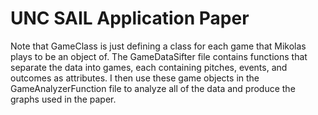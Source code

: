 # UNC SAIL Application Paper
Note that GameClass is just defining a class for each game that Mikolas plays to be an object of. The GameDataSifter file contains functions that separate the data
into games, each containing pitches, events, and outcomes as attributes. I then use these game objects in the GameAnalyzerFunction file to analyze all of the data
and produce the graphs used in the paper.
